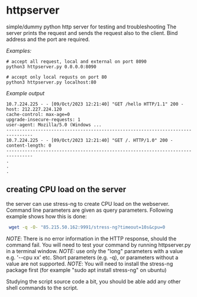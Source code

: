 # httpserver
simple/dummy python http server for testing and troubleshooting The server
prints the request and sends the request also to the client. Bind address
and the port are required. 

*Examples:*
```
# accept all request, local and external on port 8090
python3 httpserver.py 0.0.0.0:8090

# accept only local requsts on port 80
python3 httpserver.py localhost:80
```

*Example output*
```
10.7.224.225 - - [09/Oct/2023 12:21:40] "GET /hello HTTP/1.1" 200 -
host: 212.227.224.120
cache-control: max-age=0
upgrade-insecure-requests: 1
user-agent: Mozilla/5.0 (Windows ...
--------------------------------------------------------------------------------
10.7.224.225 - - [09/Oct/2023 12:21:40] "GET /. HTTP/1.0" 200 -
content-length: 0
--------------------------------------------------------------------------------
.
.
.
```

## creating CPU load on the server 

the server can use stress-ng to create CPU load on the webserver.  Command line parameters are given as query parameters. Following example shows how this is done:
```bash
 wget -q -O- "85.215.50.162:9991/stress-ng?timeout=10s&cpu=0
```
*NOTE*: There is no error information in the HTTP response, should the command fail. You will need to test your command by running httpserver.py in a terminal window. 
*NOTE:* use only the "long" parameters with a value e.g. '--cpu xx' etc. Short parameters (e.g. -q), or parameters without a value are not supported.
*NOTE*: You will need to install the stress-ng package first (for example "sudo apt install stress-ng" on ubuntu)

Studying the script source code a bit, you should be able add any other shell commands to the script.
